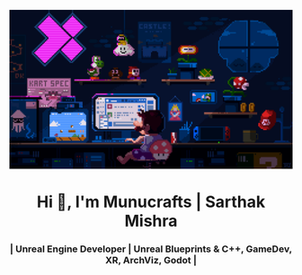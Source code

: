 ![MasterHead](https://github.com/munucrafts/munucrafts/blob/main/dempgi7-520f8d5f-63d4-4453-8822-dbc149ae27f8.gif)
<h1 align="center">Hi 👋, I'm Munucrafts | Sarthak Mishra</h1>
<h3 align="center">| Unreal Engine Developer | Unreal Blueprints & C++, GameDev, XR, ArchViz, Godot |</h3>
